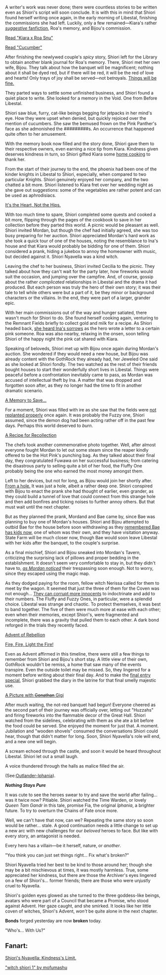 A writer's work was never done; there were countless stories to be written even as Shiori's script will soon conclude. It is with this in mind that Shiori found herself writing once again, in the early morning of Libestal, finishing the commissions she had left. Luckily, only a few remained—Kiara's rather [_suggestive_ fanfiction](https://youtu.be/jh0GSZRpkfU?t=553), Roa's memory, and Bijou's commission.

[Read "Kiara x Roa Snu"](#text:kiara-roa-snu)

[Read "Cucumber"](#text:cucumber)

After finishing the newlywed couple's _spicy_ story, Shiori left for the Library to obtain another blank journal for Roa's memory. There, Shiori met her own wife, Bijou. They talk about how the banquet will be magnificent; nothing about it shall be dyed red, but if there will be red, it will be the red of love and hearts! Only trays of joy shall be served—not be*tray*als. [Things will be fine.](https://youtu.be/jh0GSZRpkfU?t=764)

They parted ways to settle some unfinished business, and Shiori found a quiet place to write. She looked for a memory in the Void. One from Before Libestal.

Shiori saw blue, furry, cat-like beings begging for jetpacks in her mind's eye. How they were upset when denied, but quickly rejoiced over the mention of cucumbers. She saw the bemused frown on the Pink Panther's face as she admonished the #########s. An occurrence that happened quite often to her amusement.

With the memory book now filled and the story done, Shiori gave them to their respective owners, even earning a nice tip from Kiara. Kindness given deserves kindness in turn, so Shiori gifted Kiara some [home cooking](https://youtu.be/jh0GSZRpkfU?t=1548) to thank her.

From the start of their journey to the end, the phoenix had been one of the kinder knights in Libestal to Shiori, especially, when compared to two particular Knights. Shiori genuinely enjoyed her company, and the two chatted a bit more. Shiori listened to Kiara fret over her wedding night as she gave out suggestions: some of the vegetables are rather potent and can be used as aphrodisiacs.

[It's the Heart, Not the Hips.](#embed:https://youtu.be/jh0GSZRpkfU?t=1615)

With too much time to spare, Shiori completed some quests and cooked a bit more, flipping through the pages of the cookbook to save in her collection before they parted this world. A picnic would be pleasant as well. Shiori invited Mordan, but though the chef had initially agreed, she was too busy preparing for her auction. Shiori appreciated Mordan's hard work as she took a quick tour of one of the houses, noting the resemblance to Ina's house and that Kiara would probably be bidding for one of them. Shiori considered a prank, hiding a jukebox to annoy the homeowner with music, but decided against it. Shiori Nyavella was a kind witch.

Leaving the chef to her business, Shiori invited Cecilia to the picnic. They talked about how they can't wait for the party later, how fireworks would suit the occasion, and jumping over the campfire. And, of course, gossip about the rather _complicated_ relationships in Libestal and the drama it had produced. But each person was truly the hero of their own story; it was their tale to tell while others were but a part of it, be they minor or background characters or the villains. In the end, they were part of a larger, grander epic.

With her main commissions out of the way and hunger satiated, there wasn't much for Shiori to do. She found herself cooking again, venturing to the Remnant Fields briefly to collect gold and milk for a recipe. As Shiori headed back, [she heard Ina's sorrows](https://youtu.be/jh0GSZRpkfU?t=4091) as the hero wrote a letter to a certain pink someone. Roa was also nearby, relaxing in the onsen, soon telling Shiori of the happy night the pink cat shared with Kiara.

Speaking of beloveds, Shiori met up with Bijou once again during Mordan's auction. She wondered if they would need a new house, but Bijou was already content with the GothRock they already had, her Jeweled One said as she looked at Shiori fondly. The two watched as the rest of their friends bought houses to start their wonderfully short lives in Libestal. Things were peaceful before a confrontation inevitably came to pass, as Mordan was accused of intellectual theft by Ina. A matter that was dropped and forgotten soon after, as they no longer had the time to fit in another dramatic scenario.

[A Memory to Save...](#embed:https://youtu.be/jh0GSZRpkfU?t=5266)

For a moment, Shiori was filled with ire as she saw that the fields were [not replanted properly](https://youtu.be/jh0GSZRpkfU?t=5334) once again. It was probably the Fuzzy one, Shiori assumed, since the demon dog had been acting rather off in the past few days. Perhaps this world deserved to _burn_.

[A Recipe for Recollection](#embed:https://youtu.be/jh0GSZRpkfU?t=5616)

The chefs took another commemorative photo together. Well, after almost everyone fought Mordan to let out some steam since the reaper kindly offered to be the Hot Pink's punching bag. As they talked about their final day, they congratulated Fuwawa on her successful business; from catering the disastrous party to selling quite a bit of her food, the Fluffy One probably being the one who earned the most money amongst them.

Left to her devices, but not for long, as Bijou would join her shortly after. [From a hole.](https://youtu.be/jh0GSZRpkfU?t=6167) It was just a hole, albeit a rather deep one. Shiori conspired with Bijou to enact the prank she had thought of earlier, even grander, as they could build a tunnel of love that could connect from this strange hole and then add bonfires and ticking noises to further annoy others. But that must wait until the next chapter.

But as they planned the prank, Mordand and Bae came by, since Bae was planning to buy one of Mordan's houses. Shiori and Bijou attempted to outbid Bae for the house before soon withdrawing as they [remembered Bae has kids now](https://youtu.be/jh0GSZRpkfU?t=6411), one of whom was their own, and they have visitation anyway. State Farm will be much closer now, though Bae would soon leave Libestal with her kids after the banquet, to the couple's surprise.

As a final mischief, Shiori and Bijou sneaked into Mordan's Tavern, criticizing the surprising lack of pillows and proper bedding in the establishment. It doesn't seem very comfortable to stay in, but they didn't have to, [_as Mordan noticed_](https://youtu.be/jh0GSZRpkfU?t=6716) their trespassing soon enough. Not to worry, since they escaped using the magic map.

As they dodged paying for the room, fellow witch Nerissa called for them to meet by the wagon. It seemed that just the three of them for the Coven was not enough... [They can corrupt more innocents](https://youtu.be/jh0GSZRpkfU?t=6824) to indoctrinate and add to their numbers. The Fluffy and Fuzzy Ones, in particular, were a splendid choice. Libestal was strange and chaotic. To protect themselves, it was best to band together. The five of them were much more at ease with each other; even when their memories, except Shiori's, were fragmented and incomplete, there was a gravity that pulled them to each other. A dark bond reforged in the trials they recently faced.

[Advent of Rebellion](#embed:https://youtu.be/jh0GSZRpkfU?t=6938)

[Fire, Fire, Light the Fire!](#embed:https://youtu.be/jh0GSZRpkfU?t=7053)

Even as Advent affirmed in this timeline, there were still a few things to remember from Shiori and Bijou's short stay. A little view of their own, GothRock wouldn't be remiss, a home that saw many of the events transpire. Even the outside toilet may be missed. So, they lingered for a moment before writing about their final day. And to make the [final entry special](https://youtu.be/jh0GSZRpkfU?t=7478), Shiori grabbed the diary in the latrine for that final smelly majestic use.

[A Picture with ~~Gonathan~~ Gigi](#embed:https://youtu.be/jh0GSZRpkfU?t=7270)

After much waiting, the not-red banquet had begun! Everyone cheered as the second part of their journey was officially over, letting out "Huzzahs" and firing fireworks into the flammable decor of the Great Hall. Shiori watched from the sidelines, celebrating with them as she ate a bit before the food could be served. She enjoyed the moment for just that. A moment. Jubilation and "wooden shovels" consumed the conversations Shiori could hear, though that didn't matter for long. Soon, Shiori Nyavella's role will end, and a new one will begin.

A scream echoed through the castle, and soon it would be heard throughout Libestal. Shiori let out a small laugh.

A voice thundered through the halls as malice filled the air.

(See:[Outlander-Iphania](#edge:iphania-outlander)).

**_Nothing Stays Pure_**

It was cute to see the heroes swear to try and save the world after failing... was it twice now? Pitiable. Shiori watched the Time Warden, or lovely _Queen Tam Gandr_ in this tale, promise Fia, the original _Iphania_, a brighter future. To try to overturn the Chains of Fate once more.

Well, we can't have that now, can we? Repeating the same story so soon would be rather... stale. A good continuation needs a little change to set up a new arc with new challenges for our _beloved_ heroes to face. But like with every story, an antagonist is needed.

Every hero has a villain—be it herself, nature, or _another_.

"You think you can just set things right... Fix what's broken?"

Shiori Nyavella tried her best to be kind to those around her; though she may be a bit mischievous at times, it was mostly harmless. True, some appreciated her kindness, but there are those the Archiver's eyes lingered on a few of Shiori's... former friends; there are those who were un*just*ly cruel to Nyavella.

Shiori's golden eyes glowed as she turned to the three goddess-like beings, avatars who were part of a Council that became a Promise, who stood against Advent. Her gaze caught, and she smirked. It looks like her little coven of witches, Shiori's Advent, _won't_ be quite alone in the next chapter.

**Bonds** forged yesterday are now **broken** today.

"Who's... With Us?"

## Fanart:

[Shiori's Nyavella: Kindness's Limit.](https://x.com/massiveyog/status/1923695201052393918)

["witch shiori 1" by mofumashu](https://x.com/mofumashu/status/1921461081714688036)

